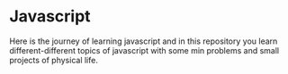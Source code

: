# Javascript
Here is the journey of learning javascript and in this repository you learn different-different topics of javascript with some min problems and small projects of physical life.
